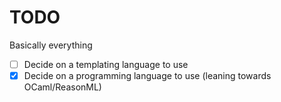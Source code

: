# TODO

Basically everything

- [ ] Decide on a templating language to use
- [x] Decide on a programming language to use (leaning towards OCaml/ReasonML)

